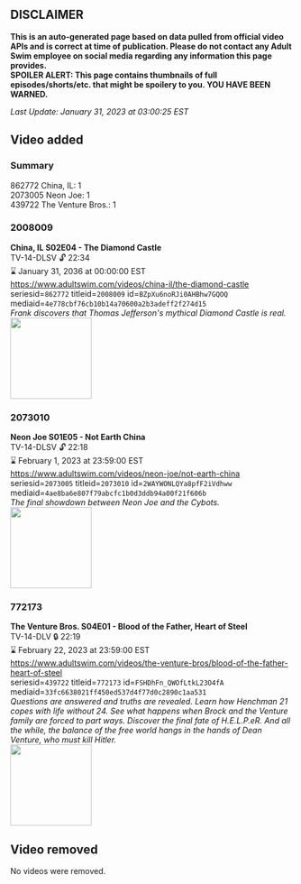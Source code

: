 ## DISCLAIMER
**This is an auto-generated page based on data pulled from official video APIs and is correct at time of publication. Please do not contact any Adult Swim employee on social media regarding any information this page provides.**  
**SPOILER ALERT: This page contains thumbnails of full episodes/shorts/etc. that might be spoilery to you. YOU HAVE BEEN WARNED.**  

_Last Update: January 31, 2023 at 03:00:25 EST_
## Video added
### Summary
862772 China, IL: 1  
2073005 Neon Joe: 1  
439722 The Venture Bros.: 1  
### 2008009
**China, IL S02E04 - The Diamond Castle**  
TV-14-DLSV 🔓 22:34  
⌛ January 31, 2036 at 00:00:00 EST  
https://www.adultswim.com/videos/china-il/the-diamond-castle  
seriesid=`862772` titleid=`2008009` id=`BZpXu6noRJi0AHBhw7GQOQ` mediaid=`4e778cbf76cb10b14a70600a2b3adeff2f274d15`  
_Frank discovers that Thomas Jefferson's mythical Diamond Castle is real._  
<a href="https://media.cdn.adultswim.com/uploads/20200302/thumbnails/2_20321643225-chinail_014_dup-20131016.jpg"><img src="https://media.cdn.adultswim.com/uploads/20200302/thumbnails/2_20321643225-chinail_014_dup-20131016.jpg" height="144px" /></a>
### 2073010
**Neon Joe S01E05 - Not Earth China**  
TV-14-DLSV 🔓 22:18  
⌛ February 1, 2023 at 23:59:00 EST  
https://www.adultswim.com/videos/neon-joe/not-earth-china  
seriesid=`2073005` titleid=`2073010` id=`2WAYWONLQYa8pfF2iVdhww` mediaid=`4ae8ba6e807f79abcfc1b0d3ddb94a00f21f606b`  
_The final showdown between Neon Joe and the Cybots._  
<a href="https://media.cdn.adultswim.com/uploads/20200312/thumbnails/2_20312114648-neonjoe_105_dup-20151005.jpg"><img src="https://media.cdn.adultswim.com/uploads/20200312/thumbnails/2_20312114648-neonjoe_105_dup-20151005.jpg" height="144px" /></a>
### 772173
**The Venture Bros. S04E01 - Blood of the Father, Heart of Steel**  
TV-14-DLV 🔒 22:19  
⌛ February 22, 2023 at 23:59:00 EST  
https://www.adultswim.com/videos/the-venture-bros/blood-of-the-father-heart-of-steel  
seriesid=`439722` titleid=`772173` id=`FSHDhFn_QWOfLtkL23O4fA` mediaid=`33fc6638021ff450ed537d4f77d0c2890c1aa531`  
_Questions are answered and truths are revealed.  Learn how Henchman 21 copes with life without 24.  See what happens when Brock and the Venture family are forced to part ways.  Discover the final fate of H.E.L.P.eR.  And all the while, the balance of the free world hangs in the hands of Dean Venture, who must kill Hitler._  
<a href="https://media.cdn.adultswim.com/uploads/20210106/thumbnails/2_21161410475-venture_146_dst_cid-MKC0.jpg"><img src="https://media.cdn.adultswim.com/uploads/20210106/thumbnails/2_21161410475-venture_146_dst_cid-MKC0.jpg" height="144px" /></a>
## Video removed
No videos were removed.  

